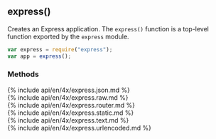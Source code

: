 <h2 id="express">express()</h2>

Creates an Express application. The `express()` function is a top-level function exported by the `express` module.

```js
var express = require("express");
var app = express();
```

<h3 id='express.methods'>Methods</h3>

<section markdown="1">
  {% include api/en/4x/express.json.md %}
</section>

<section markdown="1">
  {% include api/en/4x/express.raw.md %}
</section>

<section markdown="1">
  {% include api/en/4x/express.router.md %}
</section>

<section markdown="1">
  {% include api/en/4x/express.static.md %}
</section>

<section markdown="1">
  {% include api/en/4x/express.text.md %}
</section>

<section markdown="1">
  {% include api/en/4x/express.urlencoded.md %}
</section>
